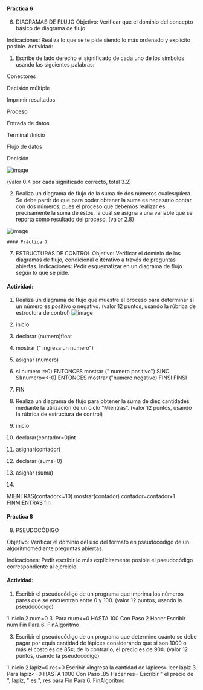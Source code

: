 #### Práctica 6
6. DIAGRAMAS DE FLUJO
Objetivo: Verificar que el dominio del concepto básico de diagrama de flujo.

Indicaciones: Realiza lo que se te pide siendo lo más ordenado y explícito posible.
Actividad:

  1. Escribe de lado derecho el significado de cada uno de los símbolos usando las
  siguientes palabras: 
  
  Conectores                       
  
  Decisión múltiple
  
  Imprimir resultados
  
  Proceso
  
  Entrada de datos
  
  Terminal /Inicio
  
  Flujo de datos
  
  Decisión
  
  ![image](https://user-images.githubusercontent.com/104279705/168451599-73a46aa2-18aa-44df-bdba-54838012a861.png)



  
  (valor 0.4 por cada significado correcto, total 3.2)
  
   2. Realiza un diagrama de flujo de la suma de dos números cualesquiera. Se debe partir de que para poder obtener la suma es necesario contar con dos números, pues el
    proceso que debemos realizar es precisamente la suma de éstos, la cual se asigna a una variable que se reporta como resultado del proceso. (valor 2.8)
    
   ![image](https://user-images.githubusercontent.com/104279705/169665396-a9dc1948-3e78-482b-8e5a-332b5bfc3934.png)

    #### Práctica 7
7. ESTRUCTURAS DE CONTROL
Objetivo: Verificar el dominio de los diagramas de flujo, condicional e iterativo a través de preguntas abiertas.
Indicaciones: Pedir esquematizar en un diagrama de flujo según lo que se pide.
#### Actividad:
  1. Realiza un diagrama de flujo que muestre el proceso para determinar si un número es positivo o negativo. (valor 12 puntos, usando la rúbrica de estructura de control)
![image](https://user-images.githubusercontent.com/104279705/169666079-454d1272-7b9c-49a5-b655-1f95000734ef.png)



1. inicio 
2. declarar (numero)float
3. mostrar (" ingresa un numero")
4. asignar (numero)
5. si numero =>0) ENTONCES mostrar (" numero positivo") SINO SI(numero=<-0) ENTONCES mostrar ("numero negativo) FINSI FINSI
6. FIN
  3. Realiza un diagrama de flujo para obtener la suma de diez cantidades mediante la utilización de un ciclo “Mientras”. (valor 12 puntos, usando la rúbrica de estructura de
control)

1. inicio
2. declarar(contador=0)int
3. asignar(contador)
4. declarar (suma=0)
5. asignar (suma)
6. 
MIENTRAS(contador<=10) mostrar(contador) contador=contador+1 FINMIENTRAS
fin

#### Práctica 8
8. PSEUDOCÓDIGO

Objetivo: Verificar el dominio del uso del formato en pseudocódigo de un algoritmomediante preguntas abiertas.

Indicaciones: Pedir escribir lo más explícitamente posible el pseudocódigo correspondiente al ejercicio.

#### Actividad:

  1. Escribir el pseudocódigo de un programa que imprima los números pares que se encuentran entre 0 y 100. (valor 12 puntos, usando la pseudocódigo)
  
  1.inicio
  2.num=0
  3. Para num<=0 HASTA 100 Con Paso 2 Hacer
           Escribir num
           Fin Para
  6. FinAlgoritmo
  
  
  3. Escribir el pseudocódigo de un programa que determine cuánto se debe pagar por equis cantidad de lápices considerando que si son 1000 o más el costo es de 85¢; de lo
contrario, el precio es de 90¢. (valor 12 puntos, usando la pseudocódigo)

1.inicio
  2.lapiz=0
  res=0
  Escribir «Ingresa la cantidad de lápices»
  leer lapiz
  3. Para lapiz<=0 HASTA 1000 Con Paso .85 Hacer
          res=
           Escribir " el precio de ", lapiz, " es ", res
     para
           Fin Para
  6. FinAlgoritmo

